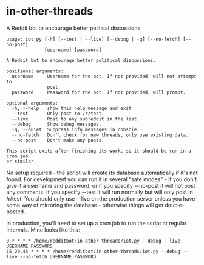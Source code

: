 in-other-threads
================

A Reddit bot to encourage better political discussions

~~~
usage: iot.py [-h] (--test | --live) [--debug | -q] [--no-fetch] [--no-post]
              [username] [password]

A Reddit bot to encourage better political discussions.

positional arguments:
  username     Username for the bot. If not provided, will not attempt to
               post.
  password     Password for the bot. If not provided, will prompt.

optional arguments:
  -h, --help   show this help message and exit
  --test       Only post to /r/test.
  --live       Post to any subreddit in the list.
  --debug      Show debug messages.
  -q, --quiet  Suppress info messages in console.
  --no-fetch   Don't check for new threads, only use existing data.
  --no-post    Don't make any posts.

This script exits after finishing its work, so it should be run in a cron job
or similar.
~~~

No setup required - the script will create its database automatically if it's not found. For development you can run it 
in several "safe modes" - if you don't give it a username and password, or if you specify --no-post it will not post any
comments. If you specify --test it will run normally but will only post in /r/test. You should only use --live on the
production server unless you have some way of mirroring the database - otherwise things will get double-posted.

In production, you'll need to set up a cron job to run the script at regular intervals. Mine looks like this:
~~~
0 * * * * /home/redditbot/in-other-threads/iot.py --debug --live USERNAME PASSWORD
15,20,45 * * * * /home/redditbot/in-other-threads/iot.py --debug --live --no-fetch USERNAME PASSWORD
~~~

